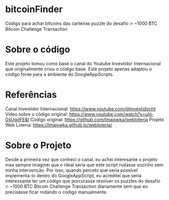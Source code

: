# bitcoinFinder
Código para achar bitcoins das carteiras puzzle do desafio 🔥 ~1000 BTC Bitcoin Challenge Transaction

# Sobre o código

Este projeto tomou como base o canal do Youtube Investidor Internacional que originalmente criou o código base. Este projeto apenas adaptou o código fonte para o ambiente do GoogleAppScripts.

# Referências

Canal Investidor Internacional: <https://www.youtube.com/@investidorint>
Video sobre o código original: <https://www.youtube.com/watch?v=uIg-GsUgdFE&t>
Código original: <https://github.com/lmajowka/webloteria>
Projeto Web Loteria: <https://lmajowka.github.io/webloteria/>

# Sobre o Projeto

Desde a primeira vez que conheci o canal, eu achei interesante o projeto mas sempre imaginei que o ideal seria que este script rodasse sozinho sem minha intervenção. Por isso, quando percebi que seria possível implementa-lo dentro do GoogleAppScript, eu acreditei que seria interessante ter um código que procurasse resolver os puzzles do desafio 🔥 ~1000 BTC Bitcoin Challenge Transaction diariamente sem que eu precisasse ficar rodando o código manualmente.